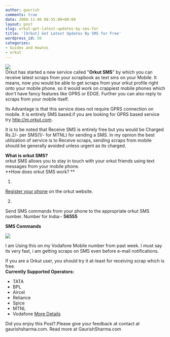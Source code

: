 ```yaml
---
author: gaurish
comments: true
date: 2008-11-06 06:55:00+00:00
layout: post
slug: orkut-get-latest-updates-by-sms-for
title: '[Orkut] Get Latest Updates By SMS for Free'
wordpress_id: 56
categories:
- Guides and Howtos
- orkut
---
```


[![](http://3.bp.blogspot.com/_wMAC6frBFdw/SFGwHOlLlEI/AAAAAAAAAFs/qY-Va1iYOIQ/s320/orkut_logo.gif)](http://3.bp.blogspot.com/_wMAC6frBFdw/SFGwHOlLlEI/AAAAAAAAAFs/qY-Va1iYOIQ/s1600-h/orkut_logo.gif)  
Orkut has started a new service called "**Orkut SMS**" by which you can receive latest scraps from your scrapbook as text sms on your Mobile. It means, now you would be able to get scraps from your orkut profile right onto your mobile phone. so it would work on crappiest mobile phones which don't have fancy features like GPRS or EDGE. Further you can also reply to scraps from your mobile itself.  
  
Its Advantage is that this service does not require GPRS connection on mobile. It is entirely SMS based.if you are looking for GPRS based service try http://m.orkut.com.  
  
It is to be noted that Receive SMS is entirely free but you would be Charged Rs.2/- per SMS(1/- for MTNL) for sending a SMS. In my opnion  the best utilization of service is to Receive scraps, sending scraps from mobile should be generally avoided unless urgent as its charged.  
  
**What is orkut SMS?**  
orkut SMS allows you to stay in touch with your orkut friends using text messages   from your mobile phone.  
**How does orkut SMS work? **       


  
1. 
  
[Register your phone](http://www.orkut.com/MobileSetupSettings.aspx) on the orkut website. 
  

  
2. 
  
Send SMS commands from your phone to the appropriate orkut SMS number. Number for India:- **56555**
  

**SMS Commands**  


[![](http://3.bp.blogspot.com/_wMAC6frBFdw/SRKjWuuM6hI/AAAAAAAAAYQ/s9ldLMliBUs/s400/2008-11-06-132518_1024x768_scrot.png)](http://3.bp.blogspot.com/_wMAC6frBFdw/SRKjWuuM6hI/AAAAAAAAAYQ/s9ldLMliBUs/s1600-h/2008-11-06-132518_1024x768_scrot.png)

I am Using this on my Vodafone Mobile number from past week. I must say its very fast, i am getting scraps on SMS even before e-mail notifications.  
  
If you are a Orkut user, you should try it at-least for receiving scrap which is free.  
**Currently Supported Operators:**  


  * TATA
  * BPL
  * Aircel
  * Reliance
  * Spice
  * MTNL 
  * Vodafone
[More Details](http://help.orkut.com/support/bin/answer.py?answer=50317&hl=en-US)

Did you enjoy this Post?.Please give your feedback at contact at gaurishsharma.com.
Read more at GaurishSharma.com
